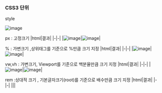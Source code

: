 ### CSS3 단위

style

![image](https://github.com/user-attachments/assets/160dadfb-837d-442a-874d-ded979f5b385)


px : 고정크기
|html|결과|
|-|-|
|![image](https://github.com/user-attachments/assets/aef4be5e-3280-432c-9a20-c594ce0694ca)|![image](https://github.com/user-attachments/assets/b894709e-53ef-4ff0-9144-e7dcac8a3855)|

% : 가변크기 ,상위태그를 기준으로 %만큼 크기 지정
|html|결과|
|-|-|
|![image](https://github.com/user-attachments/assets/e476e33b-7985-4a22-a364-b7839ada289a)|![image](https://github.com/user-attachments/assets/bf55cd18-1975-454d-a814-8ae86f00a0e0)|



vw,vh : 가변크기, Viewport를 기준으로 백분율만큼 크기 지정
|html|결과|
|-|-|
|![image](https://github.com/user-attachments/assets/5a6b357d-90d0-4a45-903f-209c39e42656)|![image](https://github.com/user-attachments/assets/09e96bc1-f81f-40b4-8d64-f870a90f4fb0)|

rem :상대적 크기 , 기본글자크기(root)를 기준으로 배수만큼 크기 지정
|html|결과|
|-|-|
|||




